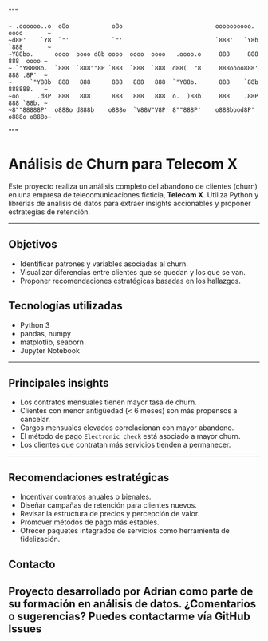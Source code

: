 """
~~~~~~~~~~~~~~~~~~~~~~~~~~~~~~~~~~~~~~~~~~~~~~~~~~~~~~~~~~~~~~~~~~~~~~~~~~~~~~~~~~~
~ .oooooo..o  o8o            o8o                          oooooooooo.  oooo       ~
~d8P'    `Y8  `"'            `"'                          `888'   `Y8b `888       ~
~Y88bo.      oooo  oooo d8b oooo  oooo  oooo   .oooo.o     888     888  888  oooo ~
~ `"Y8888o.  `888  `888""8P `888  `888  `888  d88(  "8     888oooo888'  888 .8P'  ~
~     `"Y88b  888   888      888   888   888  `"Y88b.      888    `88b  888888.   ~
~oo     .d8P  888   888      888   888   888  o.  )88b     888    .88P  888 `88b. ~
~8""88888P'  o888o d888b    o888o  `V88V"V8P' 8""888P'    o888bood8P'  o888o o888o~
~~~~~~~~~~~~~~~~~~~~~~~~~~~~~~~~~~~~~~~~~~~~~~~~~~~~~~~~~~~~~~~~~~~~~~~~~~~~~~~~~~~
"""

#  Análisis de Churn para Telecom X

Este proyecto realiza un análisis completo del abandono de clientes (churn) en una empresa de telecomunicaciones ficticia, **Telecom X**. 
Utiliza Python y librerías de análisis de datos para extraer insights accionables y proponer estrategias de retención.

---

##  Objetivos

- Identificar patrones y variables asociadas al churn.
- Visualizar diferencias entre clientes que se quedan y los que se van.
- Proponer recomendaciones estratégicas basadas en los hallazgos.

##  Tecnologías utilizadas

- Python 3
- pandas, numpy
- matplotlib, seaborn
- Jupyter Notebook

---

##  Principales insights

- Los contratos mensuales tienen mayor tasa de churn.
- Clientes con menor antigüedad (< 6 meses) son más propensos a cancelar.
- Cargos mensuales elevados correlacionan con mayor abandono.
- El método de pago `Electronic check` está asociado a mayor churn.
- Los clientes que contratan más servicios tienden a permanecer.

---

##  Recomendaciones estratégicas

- Incentivar contratos anuales o bienales.
- Diseñar campañas de retención para clientes nuevos.
- Revisar la estructura de precios y percepción de valor.
- Promover métodos de pago más estables.
- Ofrecer paquetes integrados de servicios como herramienta de fidelización.

## Contacto
Proyecto desarrollado por Adrian como parte de su formación en análisis de datos.
¿Comentarios o sugerencias? Puedes contactarme vía GitHub Issues
---

